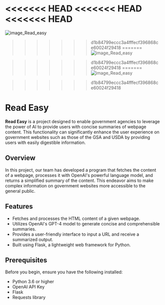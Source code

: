<<<<<<< HEAD
<<<<<<< HEAD
<<<<<<< HEAD
=======
![image_Read_easy](https://github.com/user-attachments/assets/f8abce26-6ef2-4ce0-ba9d-beee3f1fc830)

>>>>>>> d1b84799eccc3a4fffecf396868ce60024f29418
=======
![image_Read_easy](https://github.com/user-attachments/assets/f8abce26-6ef2-4ce0-ba9d-beee3f1fc830)

>>>>>>> d1b84799eccc3a4fffecf396868ce60024f29418
=======
![image_Read_easy](https://github.com/user-attachments/assets/f8abce26-6ef2-4ce0-ba9d-beee3f1fc830)

>>>>>>> d1b84799eccc3a4fffecf396868ce60024f29418
# Read Easy

**Read Easy** is a project designed to enable government agencies to leverage the power of AI to provide users with concise summaries of webpage content. This functionality can significantly enhance the user experience on government websites such as those of the GSA and USDA by providing users with easily digestible information.

## Overview

In this project, our team has developed a program that fetches the content of a webpage, processes it with OpenAI's powerful language model, and returns a simplified summary of the content. This endeavor aims to make complex information on government websites more accessible to the general public.

## Features

- Fetches and processes the HTML content of a given webpage.
- Utilizes OpenAI's GPT-4 model to generate concise and comprehensible summaries.
- Provides a user-friendly interface to input a URL and receive a summarized output.
- Built using Flask, a lightweight web framework for Python.

## Prerequisites

Before you begin, ensure you have the following installed:

- Python 3.6 or higher
- OpenAI API Key
- Flask
- Requests library
